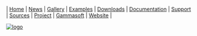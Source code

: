| [Home](home.md) | [News](news.md) | [Gallery](gallery.md) | [Examples](examples.md) | [Downloads](downloads.md) | [Documentation](documentation.md) | [Support](support.md) | [Sources](https://github.com/gammasoft71/xtd) | [Project](https://sourceforge.net/projects/xtdpro/) | [Gammasoft](gammasoft.md) | [Website](https://gammasoft71.wixsite.com/xtdpro) |

[![logo](https://github.com/gammasoft71/xtd/blob/master/docs/pictures/logo/xtd.tunit.png)](https://github.com/gammasoft71/xtd/blob/master/docs/pictures/logo/xtd.tunit.png)
